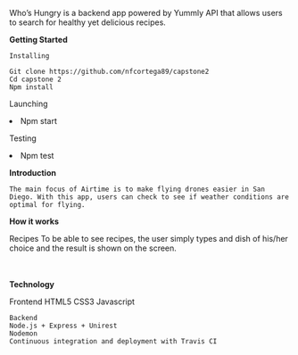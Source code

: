 Who’s Hungry is a backend app powered by Yummly API that allows users to search for healthy yet delicious recipes.


<b>Getting Started</b>

	Installing

    Git clone https://github.com/nfcortega89/capstone2
    Cd capstone 2
    Npm install

  Launching
    <li>Npm start</li>

  Testing
    <li>Npm test</li>

<b>Introduction</b>

	The main focus of Airtime is to make flying drones easier in San Diego. With this app, users can check to see if weather conditions are optimal for flying.

<b>How it works</b>

  Recipes
    To be able to see recipes, the user simply types and dish of his/her choice and the result is shown on the screen.

<br></br>
<b>Technology</b>

  Frontend
    HTML5
    CSS3
    Javascript

 	Backend
    Node.js + Express + Unirest
    Nodemon
    Continuous integration and deployment with Travis CI
